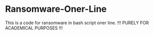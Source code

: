 # Ransomware-Oner-Line
This is a code for ransomware in bash script oner line. !!! PURELY FOR ACADEMICAL PURPOSES !!!
